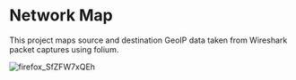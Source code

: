# Network Map

This project maps source and destination GeoIP data taken from Wireshark packet captures using folium.

![firefox_SfZFW7xQEh](https://github.com/user-attachments/assets/fce8fb9c-6f56-4032-ab05-cb390f49ea1c)

